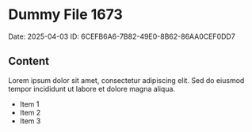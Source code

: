 # Dummy File 1673

Date: 2025-04-03
ID: 6CEFB6A6-7B82-49E0-8B62-86AA0CEF0DD7

## Content

Lorem ipsum dolor sit amet, consectetur adipiscing elit.
Sed do eiusmod tempor incididunt ut labore et dolore magna aliqua.

* Item 1
* Item 2
* Item 3


